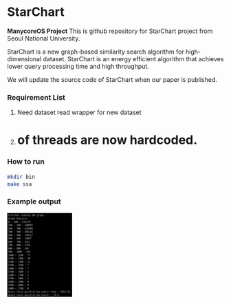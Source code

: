 # StarChart
**ManycoreOS Project** This is github repository for StarChart project from Seoul National University.

StarChart is a new graph-based similarity search algorithm for high-dimensional dataset. StarChart is an energy efficient algorithm that achieves lower query processing time and high throughput.

We will update the source code of StarChart when our paper is published.

### Requirement List
1. Need dataset read wrapper for new dataset
2. # of threads are now hardcoded.

### How to run
```bash
mkdir bin
make ssa
```

### Example output
<img width="30%" src="example_output.png">
